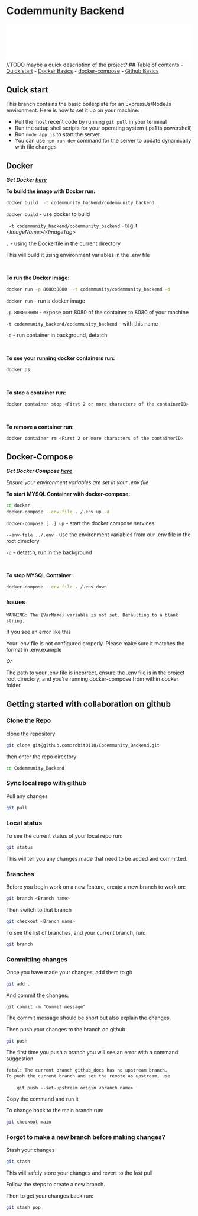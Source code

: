 # Codemmunity Backend 
<img src="./CodemmunityLogo.png"/>
//TODO maybe a quick description of the project?
## Table of contents
- <a href="#quick-start">Quick start</a>
- <a href="#docker">Docker Basics</a>
- <a href="#docker-compose">docker-compose</a>
- <a href="#getting-started-with-collaboration-on-github">Github Basics</a>

## Quick start

This branch contains the basic boilerplate for an ExpressJs/NodeJs environment. Here is how to set it up on your machine:

- Pull the most recent code by running `git pull` in your terminal
- Run the setup shell scripts for your operating system (.ps1 is powershell)
- Run `node app.js` to start the server
- You can use `npm run dev` command for the server to update dynamically with file changes

## Docker
___Get Docker [here](https://docs.docker.com/get-docker/)___

__To build the image with Docker run:__
```bash
docker build  -t codemmunity_backend/codemmunity_backend .
```
```docker build``` - use docker to build

``` -t codemmunity_backend/codemmunity_backend``` - tag it _\<ImageName\>/\<ImageTag\>_

``` . ``` - using the Dockerfile in the current directory

This will build it using environment variables in the .env file

<br/>

__To run the Docker Image:__
```bash
docker run -p 8080:8080  -t codemmunity/codemmunity_backend -d
```

```docker run``` - run a docker image

```-p 8080:8080``` - expose port 8080 of the container to 8080 of your machine

```-t codemmunity_backend/codemmunity_backend``` - with this name

```-d``` - run container in background, detatch

<br/>

__To see your running docker containers run:__
```bash
docker ps
```

<br/> 

__To stop a container run:__
```bash
docker container stop <First 2 or more characters of the containerID>
```
<br/>

__To remove a container run:__
```bash
docker container rm <First 2 or more characters of the containerID>
```

## Docker-Compose

___Get Docker Compose [here](https://docs.docker.com/compose/install/)___

_Ensure your environment variables are set in your .env file_

__To start MYSQL Container with docker-compose:__
```bash
cd docker
docker-compose --env-file ../.env up -d
```

```docker-compose [..] up``` - start the docker compose services

```--env-file ../.env``` - use the environment variables from our .env file in the root directory

```-d``` - detatch, run in the background

<br/>

__To stop MYSQL Container:__
```bash
docker-compose --env-file ../.env down
```




### Issues

```
WARNING: The {VarName} variable is not set. Defaulting to a blank string.
```
If you see an error like this 

Your .env file is not configured properly. Please make sure it matches the format in .env.example

_Or_

The path to your .env file is incorrect, ensure the .env file is in the project root directory, and you're running docker-compose from within docker folder.



## Getting started with collaboration on github
### Clone the Repo
clone the repository 
```bash
git clone git@github.com:rohit0110/Codemmunity_Backend.git
```
then enter the repo directory
```bash
cd Codemmunity_Backend
```

### Sync local repo with github 
Pull any changes
```bash
git pull
```

### Local status
To see the current status of your local repo run:
```bash
git status
```
This will tell you any changes made that need to be added and committed.




### Branches 
Before you begin work on a new feature, create a new branch to work on:
```bash
git branch <Branch name>
```
Then switch to that branch
```bash
git checkout <Branch name>
```
To see the list of branches, and your current branch, run:
```bash 
git branch
```

### Committing changes
Once you have made your changes, add them to git
```bash
git add .
```
And commit the changes:
```
git commit -m "Commit message"
```

The commit message should be short but also explain the changes.

Then push your changes to the branch on github
```bash
git push
```

The first time you push a branch you will see an error with a command suggestion
```
fatal: The current branch github_docs has no upstream branch.
To push the current branch and set the remote as upstream, use

    git push --set-upstream origin <branch name>
```

Copy the command and run it

To change back to the main branch run:
```bash
git checkout main
```


### Forgot to make a new branch before making changes?

Stash your changes
```bash
git stash
```

This will safely store your changes and revert to the last pull

Follow the steps to create a new branch.

Then to get your changes back run:
```bash
git stash pop
```
